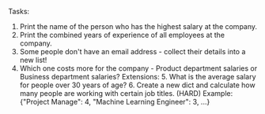 Tasks:
1. Print the name of the person who has the highest salary at the company.
2. Print the combined years of experience of all employees at the company.
3. Some people don't have an email address - collect their details into a new list!
4. Which one costs more for the company - Product department salaries or Business
department salaries?
Extensions: 5. What is the average salary for people over 30 years of age? 6. Create a new
dict and calculate how many people are working with certain job titles. (HARD) Example:
{"Project Manage": 4, "Machine Learning Engineer": 3, ...}
